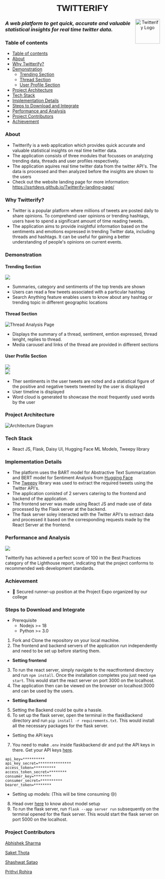 <div align="center">
  <h1 style="font-family: sans-serif;"> TWITTERIFY </h1>
  <img style="float: right;" src="./Assets/twitterify_logo.png" alt="Twitterify Logo" width="80" height="80">
</div>

### *A web platform to get quick, accurate and valuable statistical insights for real time twitter data. </h3>*

### Table of contents

- [Table of contents](#table-of-contents)
- [About](#about)
- [Why Twitterify?](#why-twitterify)
- [Demonstration](#demonstration)
  - [Trending Section](#trending-section)
  - [Thread Section](#thread-section)
  - [User Profile Section](#user-profile-section)
- [Project Architecture](#project-architecture)
- [Tech Stack](#tech-stack)
- [Implementation Details](#implementation-details)
- [Steps to Download and Integrate](#steps-to-download-and-integrate)
- [Performance and Analysis](#performance-and-analysis)
- [Project Contributors](#project-contributors)
- [Achievement](#achievement)


### About
- Twitterify is a web application which provides quick accurate and valuable statistical insights on real time twitter data.
- The application consists of three modules that focusses on analyzing trending data, threads and user profiles respectively.
- The application aquires real time twitter data from the twitter API's. The data is processed and then analyzed before the insights are shown to the users
- Check out the website landing page for more information: https://ssrtdevs.github.io/Twitterify-landing-page/

### Why Twitterify?
- Twitter is a popular platform where millions of tweets are posted daily to share opinions. To comprehend user opinions or trending hashtags, users have to spend a significant amount of time reading tweets.
- The application aims to provide insightful information based on the sentiments and emotions expressed in trending Twitter data, including threads and hashtags. It can be useful for gaining a better understanding of people's opinions on current events. 

### Demonstration

#### Trending Section

<img src="./Assets/Trending_Topics_Section.png"/>

- Summaries, category and sentiments of the top trends are shown
- Users can read a few tweets associated with a particular hashtag
- Search Anything feature enables users to know about any hashtag or trending topic in different geographic locations

#### Thread Section

![Thread Analysis Page](./Assets/Thread_Summarizer.png?raw=true "Thread Analysis Page")

- Displays the summary of a thread, sentiment, emtion expressed, thread lenght, replies to thread.
- Media carousel and links of the thread are provided in different sections

#### User Profile Section

<img src="./Assets/Profile_section_user_tweets.png" />

<br/>

<img src="./Assets/Profile_section_user_timeline.png" />

- Ther sentiments in the user tweets are noted and a statistical figure of the positive and negative tweets tweeted by the user is displayed
- User timeline is displayed
- Word cloud is generated to showcase the most frequently used words by the user

### Project Architecture

![Architecture Diagram](./Assets/Flowchart.png?raw=true "Architecture Diagram")


### Tech Stack
- React JS, Flask, Daisy UI, Hugging Face ML Models, Tweepy library

### Implementation Details
- The platform uses the BART model for Abstractive Text Summarization and BERT model for Sentiment Analysis from [Hugging Face]("https://huggingface.co/")
- The [Tweepy]("https://www.tweepy.org/") library was used to extract the required tweets using the Twitter API's.
- The application conisted of 2 servers catering to the frontend and backend of the application.
- The frontend server was made using React JS and made use of data processed by the Flask server at the backend.
- The flask server soley interacted with the Twitter API's to extract data and processed it based on the corresponding requests made by the React Server at the frontend.

### Performance and Analysis
<img src="./Assets/Twitterify-lighthouse.png"/>

<br/>

Twitterify has achieved a perfect score of 100 in the Best Practices category of the Lighthouse report, indicating that the project conforms to recommended web development standards.

### Achievement

- 🎉 Secured runner-up position at the Project Expo organized by our college


### Steps to Download and Integrate
- Prerequisite 
  - Nodejs >= 18
  - Python >= 3.0

1. Fork and Clone the repository on your local machine. 
2. The frontend and backend servers of the application run independently and need to be set up before starting them.
- <strong>Setting frontend</strong>

3. To run the react server, simply navigate to the reactfrontend directory and run ```npm install```. Once the installation completes you just need ```npm start```. This would start the react server on port 3000 on the localhost.
4. The application then can be viewed on the browser on localhost:3000 and can be used by the users.
- <strong>Setting Backend</strong>

5. Setting the Backend could be quite a hassle.
6. To set up the flask server, open the terminal in the flaskBackend directory and run ```pip install -r requirements.txt```. This would install all the necessary packages for the flask server.

- Setting the API keys
7. You need to make ```.env``` inside flaskbackend dir and put the API keys in there. Get your API keys [here](https://developer.twitter.com/en/portal/petition/essential/terms?plan=free). 

```
api_key=**********
api_key_secret=***************
access_token=**********
access_token_secret=********
consumer_key=********
consumer_secret=**********
bearer_token=********
```
- Setting up models: (This will be time consuming 😢)
8. Head over [here](https://github.com/SSRTDevs/Twitterify/blob/models/README.md) to know about model setup
9. To run the flask server, run ```flask --app server run``` subsequently on the terminal opened for the flask server. This would start the flask server on port 5000 on the localhost.

### Project Contributors
[Abhishek Sharma](https://github.com/Abhi-tech-09)

[Saket Thota](https://github.com/SaketThota)

[Shashwat Satao](https://github.com/kafka-654)

[Prithvi Rohira](https://github.com/prithvirohira8)

